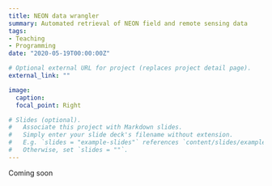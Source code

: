 ```yaml
---
title: NEON data wrangler
summary: Automated retrieval of NEON field and remote sensing data
tags:
- Teaching
- Programming
date: "2020-05-19T00:00:00Z"

# Optional external URL for project (replaces project detail page).
external_link: ""

image:
  caption:
  focal_point: Right

# Slides (optional).
#   Associate this project with Markdown slides.
#   Simply enter your slide deck's filename without extension.
#   E.g. `slides = "example-slides"` references `content/slides/example-slides.md`.
#   Otherwise, set `slides = ""`.
---
```


Coming soon
